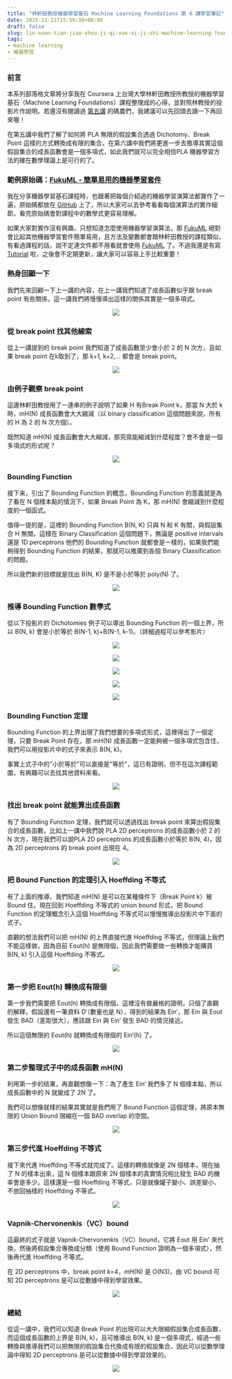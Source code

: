 ```yaml
---
title: "林軒田教授機器學習基石 Machine Learning Foundations 第 6 講學習筆記"
date: 2015-11-21T15:59:16+08:00
draft: false
slug: lin-xuan-tian-jiao-shou-ji-qi-xue-xi-ji-shi-machine-learning-foundations-di-liu-jiang-xue-xi-bi-ji
tags:
- machine learning
- 機器學習
---
```


### 前言

本系列部落格文章將分享我在 Coursera 上台灣大學林軒田教授所教授的機器學習基石（Machine Learning Foundations）課程整理成的心得，並對照林教授的投影片作說明。若還沒有閱讀過 [第五講](http://blog.fukuball.com/lin-xuan-tian-jiao-shou-ji-qi-xue-xi-ji-shi-machine-learning-foundations-di-wu-jiang-xue-xi-bi-ji/) 的碼農們，我建議可以先回頭去讀一下再回來喔！

在第五講中我們了解了如何將 PLA 無限的假設集合透過 Dichotomy、Break Point 這樣的方式轉換成有限的集合，在第六講中我們將更進一步去推導其實這個假設集合的成長函數會是一個多項式，如此我們就可以完全相信PLA 機器學習方法的確在數學理論上是可行的了。

### 範例原始碼：[FukuML - 簡單易用的機器學習套件](https://github.com/fukuball/fuku-ml)

我在分享機器學習基石課程時，也跟著把每個介紹過的機器學習演算法都實作了一遍，原始碼都放在 [GitHub](https://github.com/fukuball/fuku-ml) 上了，所以大家可以去參考看看每個演算法的實作細節，看完原始碼會對課程中的數學式更容易理解。

如果大家對實作沒有興趣，只想知道怎麼使用機器學習演算法，那 [FukuML](https://github.com/fukuball/fuku-ml) 絕對會比起其他機器學習套件簡單易用，且方法及變數都會跟林軒田教授的課程類似，有看過課程的話，說不定連文件都不用看就會使用 [FukuML](https://github.com/fukuball/fuku-ml) 了。不過我還是有寫 [Tutorial](https://github.com/fukuball/FukuML-Tutorial) 啦，之後會不定期更新，讓大家可以容易上手比較重要！

### 熱身回顧一下

我們先來回顧一下上一講的內容，在上一講我們知道了成長函數似乎跟 break point 有些關係，這一講我們將慢慢導出這樣的關係其實是一個多項式。

<p style="text-align:center">
    <img src="http://static.obeobe.com/image/blog-image/Machine-Learning-Foundations-6-1.png">
</p>

### 從 break point 找其他線索

從上一講提到的 break point 我們知道了成長函數至少會小於 2 的 N 次方，且如果 break point 在k取到了，那 k+1, k+2,... 都會是 break point。

<p style="text-align:center">
    <img src="http://static.obeobe.com/image/blog-image/Machine-Learning-Foundations-6-2.png">
</p>

### 由例子觀察 break point

這邊林軒田教授用了一連串的例子說明了如果 H 有Break Point k，那當 N 大於 k 時，mH(N) 成長函數會大大縮減（以 binary classification 這個問題來說，所有的 H 為 2 的 N 次方個）。

既然知道 mH(N) 成長函數會大大縮減，那究竟能縮減到什麼程度？會不會是一個多項式的形式呢？

<p style="text-align:center">
    <img src="http://static.obeobe.com/image/blog-image/Machine-Learning-Foundations-6-3.png">
</p>

### Bounding Function

接下来，引出了 Bounding Function 的概念，Bounding Function 的意義就是為了看在 N 個樣本點的情況下，如果 Break Point 為 K，那 mH(N) 會縮減到什麼程度的一個函式。

值得一提的是，這裡的 Bounding Function B(N, K) 只與 N 和 K 有關，與假設集合 H 無關，這樣在 Binary Classification 這個問題下，無論是 positive intervals 還是 1D perceptrons 他們的 Bounding Function 就都會是一樣的，如果我們能夠得到 Bounding Function 的結果，那就可以推廣到各個 Binary Classification 的問題。

所以我們新的目標就是找出 B(N, K) 是不是小於等於 poly(N) 了。

<p style="text-align:center">
    <img src="http://static.obeobe.com/image/blog-image/Machine-Learning-Foundations-6-4.png">
</p>

### 推導 Bounding Function 數學式

從以下投影片的 Dichotomies 例子可以導出 Bounding Function 的一個上界，所以 B(N, k) 會是小於等於 B(N-1, k)+B(N-1, k-1)。（詳細過程可以參考影片）

<p style="text-align:center">
    <img src="http://static.obeobe.com/image/blog-image/Machine-Learning-Foundations-6-5.png">
</p>

<p style="text-align:center">
    <img src="http://static.obeobe.com/image/blog-image/Machine-Learning-Foundations-6-6.png">
</p>

<p style="text-align:center">
    <img src="http://static.obeobe.com/image/blog-image/Machine-Learning-Foundations-6-7.png">
</p>

<p style="text-align:center">
    <img src="http://static.obeobe.com/image/blog-image/Machine-Learning-Foundations-6-8.png">
</p>

<p style="text-align:center">
    <img src="http://static.obeobe.com/image/blog-image/Machine-Learning-Foundations-6-9.png">
</p>

### Bounding Function 定理

Bounding Function 的上界出現了我們想要的多項式形式，這裡得出了一個定理，只要 Break Point 存在，那 mH(N) 成長函數一定能夠被一個多項式包含住，我們可以用投影片中的式子來表示 B(N, k)。

事實上式子中的"小於等於"可以直接是"等於"，這已有證明，但不在這次課程範圍，有興趣可以去找其他資料來看。

<p style="text-align:center">
    <img src="http://static.obeobe.com/image/blog-image/Machine-Learning-Foundations-6-10.png">
</p>

### 找出 break point 就能算出成長函數

有了 Bounding Function 定理，我們就可以透過找出 break point 來算出假設集合的成長函數，比如上一講中我們說 PLA 2D perceptrons 的成長函數小於 2 的 N 次方，現在我們可以說PLA 2D perceptrons 的成長函數小於等於 B(N, 4)，因為 2D perceptrons 的 break point 出現在 4。

<p style="text-align:center">
    <img src="http://static.obeobe.com/image/blog-image/Machine-Learning-Foundations-6-11.png">
</p>

### 把 Bound Function 的定理引入 Hoeffding 不等式

有了上面的推導，我們知道 mH(N) 是可以在某種條件下（Break Point k）被 Bound 住。現在回到 Hoeffding 不等式的 union bound 形式，把 Bound Function 的定理概念引入這個 Hoeffding 不等式可以慢慢推導出投影片中下面的式子。

直觀的想法我們可以把 mH(N) 的上界直接代進 Hoeffding 不等式，但理論上我們不能這樣做，因為目前 Eout(h) 是無限個，因此我們需要做一些轉換才能購買 B(N, k) 引入這個 Hoeffding 不等式。

<p style="text-align:center">
    <img src="http://static.obeobe.com/image/blog-image/Machine-Learning-Foundations-6-12.png">
</p>

### 第一步把 Eout(h) 轉換成有限個

第一步我們需要把 Eout(h) 轉換成有限個，這裡沒有做嚴格的證明，只個了直觀的解釋，假設還有一筆資料 D‘（數量也是 N），得到的結果為 Ein‘，那 Ein 與 Eout 發生 BAD（差距很大），應該跟 Ein 與 Ein‘ 發生 BAD 的情況接近。

所以這個無限的 Eout(h) 就轉換成有限個的 Ein‘(h) 了。

<p style="text-align:center">
    <img src="http://static.obeobe.com/image/blog-image/Machine-Learning-Foundations-6-13.png">
</p>

### 第二步整理式子中的成長函數 mH(N)

利用第一步的结果，再直觀想像一下：為了產生 Ein‘ 我們多了 N 個樣本點，所以成長函數中的 N 就變成了 2N 了。

我們可以想像就樣的結果其實就是我們用了 Bound Function 這個定理，將原本無限的 Union Bound 限縮在一個 BAD overlap 的空間。

<p style="text-align:center">
    <img src="http://static.obeobe.com/image/blog-image/Machine-Learning-Foundations-6-14.png">
</p>

### 第三步代進 Hoeffding 不等式

接下來代進 Hoeffding 不等式就完成了。這樣的轉換就像是 2N 個樣本，現在抽了 N 的樣本出來，這 N 個樣本跟原來 2N 個樣本的真實情況相比發生 BAD 的機率會是多少。這樣還是一個 Hoeffding 不等式，只是就像罐子變小、誤差變小、不放回抽樣的 Hoeffding 不等式。

<p style="text-align:center">
    <img src="http://static.obeobe.com/image/blog-image/Machine-Learning-Foundations-6-15.png">
</p>

### Vapnik-Chervonenkis（VC）bound

這最終的式子就是 Vapnik-Chervonenkis（VC）bound，它將 Eout 用  Ein' 來代換，然後將假設集合專換成分類（使用 Bound Function 證明為一個多項式），然後再代進 Hoeffding 不等式。

在 2D perceptrons 中，break point k=4，mH(N) 是 O(N3)，由 VC bound 可知 2D perceptrons 是可以從數據中得到學習效果。

<p style="text-align:center">
    <img src="http://static.obeobe.com/image/blog-image/Machine-Learning-Foundations-6-17.png">
</p>

### 總結

從這一講中，我們可以知道 Break Point 的出現可以大大限縮假設集合成長函數，而這個成長函數的上界是 B(N, k)，且可推導出 B(N, k) 是一個多項式，經過一些轉換與推導我們可以把無限的假設集合代換成有限的假設集合，因此可以從數學理論中得知 2D perceptrons 是可以從數據中得到學習效果的。

<p style="text-align:center">
    <img src="http://static.obeobe.com/image/blog-image/Machine-Learning-Foundations-6-16.png">
</p>
